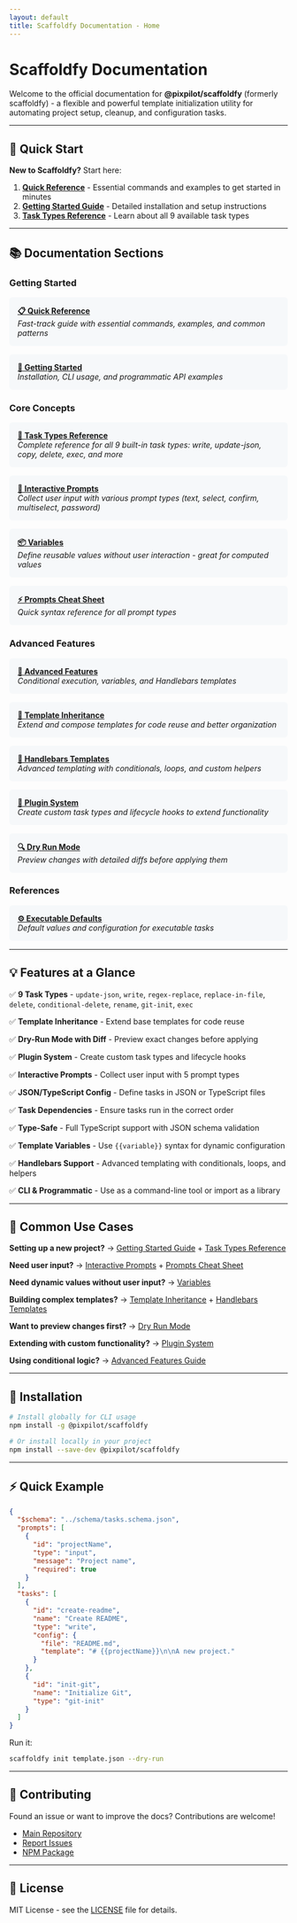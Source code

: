 ```yaml
---
layout: default
title: Scaffoldfy Documentation - Home
---
```


# Scaffoldfy Documentation

Welcome to the official documentation for **@pixpilot/scaffoldfy** (formerly scaffoldfy) - a flexible and powerful template initialization utility for automating project setup, cleanup, and configuration tasks.

---

## 🚀 Quick Start

**New to Scaffoldfy?** Start here:

1. **[Quick Reference](QUICK_REFERENCE.html)** - Essential commands and examples to get started in minutes
2. **[Getting Started Guide](GETTING_STARTED.html)** - Detailed installation and setup instructions
3. **[Task Types Reference](TASK_TYPES.html)** - Learn about all 9 available task types

---

## 📚 Documentation Sections

### Getting Started

<div style="padding: 15px; background: #f6f8fa; border-radius: 6px; margin: 15px 0;">
  <strong><a href="QUICK_REFERENCE.html">📋 Quick Reference</a></strong><br>
  <em>Fast-track guide with essential commands, examples, and common patterns</em>
</div>

<div style="padding: 15px; background: #f6f8fa; border-radius: 6px; margin: 15px 0;">
  <strong><a href="GETTING_STARTED.html">🎯 Getting Started</a></strong><br>
  <em>Installation, CLI usage, and programmatic API examples</em>
</div>

### Core Concepts

<div style="padding: 15px; background: #f6f8fa; border-radius: 6px; margin: 15px 0;">
  <strong><a href="TASK_TYPES.html">🔧 Task Types Reference</a></strong><br>
  <em>Complete reference for all 9 built-in task types: write, update-json, copy, delete, exec, and more</em>
</div>

<div style="padding: 15px; background: #f6f8fa; border-radius: 6px; margin: 15px 0;">
  <strong><a href="PROMPTS.html">💬 Interactive Prompts</a></strong><br>
  <em>Collect user input with various prompt types (text, select, confirm, multiselect, password)</em>
</div>

<div style="padding: 15px; background: #f6f8fa; border-radius: 6px; margin: 15px 0;">
  <strong><a href="VARIABLES.html">📦 Variables</a></strong><br>
  <em>Define reusable values without user interaction - great for computed values</em>
</div>

<div style="padding: 15px; background: #f6f8fa; border-radius: 6px; margin: 15px 0;">
  <strong><a href="PROMPTS_QUICK_REFERENCE.html">⚡ Prompts Cheat Sheet</a></strong><br>
  <em>Quick syntax reference for all prompt types</em>
</div>

### Advanced Features

<div style="padding: 15px; background: #f6f8fa; border-radius: 6px; margin: 15px 0;">
  <strong><a href="FEATURES.html">🎨 Advanced Features</a></strong><br>
  <em>Conditional execution, variables, and Handlebars templates</em>
</div>

<div style="padding: 15px; background: #f6f8fa; border-radius: 6px; margin: 15px 0;">
  <strong><a href="TEMPLATE_INHERITANCE.html">🧬 Template Inheritance</a></strong><br>
  <em>Extend and compose templates for code reuse and better organization</em>
</div>

<div style="padding: 15px; background: #f6f8fa; border-radius: 6px; margin: 15px 0;">
  <strong><a href="HANDLEBARS_TEMPLATES.html">🎯 Handlebars Templates</a></strong><br>
  <em>Advanced templating with conditionals, loops, and custom helpers</em>
</div>

<div style="padding: 15px; background: #f6f8fa; border-radius: 6px; margin: 15px 0;">
  <strong><a href="PLUGINS.html">🔌 Plugin System</a></strong><br>
  <em>Create custom task types and lifecycle hooks to extend functionality</em>
</div>

<div style="padding: 15px; background: #f6f8fa; border-radius: 6px; margin: 15px 0;">
  <strong><a href="DRY_RUN.html">🔍 Dry Run Mode</a></strong><br>
  <em>Preview changes with detailed diffs before applying them</em>
</div>

### References

<div style="padding: 15px; background: #f6f8fa; border-radius: 6px; margin: 15px 0;">
  <strong><a href="EXECUTABLE_DEFAULTS_REFERENCE.html">⚙️ Executable Defaults</a></strong><br>
  <em>Default values and configuration for executable tasks</em>
</div>

---

## 💡 Features at a Glance

✅ **9 Task Types** - `update-json`, `write`, `regex-replace`, `replace-in-file`, `delete`, `conditional-delete`, `rename`, `git-init`, `exec`

✅ **Template Inheritance** - Extend base templates for code reuse

✅ **Dry-Run Mode with Diff** - Preview exact changes before applying

✅ **Plugin System** - Create custom task types and lifecycle hooks

✅ **Interactive Prompts** - Collect user input with 5 prompt types

✅ **JSON/TypeScript Config** - Define tasks in JSON or TypeScript files

✅ **Task Dependencies** - Ensure tasks run in the correct order

✅ **Type-Safe** - Full TypeScript support with JSON schema validation

✅ **Template Variables** - Use `{{variable}}` syntax for dynamic configuration

✅ **Handlebars Support** - Advanced templating with conditionals, loops, and helpers

✅ **CLI & Programmatic** - Use as a command-line tool or import as a library

---

## 🎯 Common Use Cases

**Setting up a new project?**
→ [Getting Started Guide](GETTING_STARTED.html) + [Task Types Reference](TASK_TYPES.html)

**Need user input?**
→ [Interactive Prompts](PROMPTS.html) + [Prompts Cheat Sheet](PROMPTS_QUICK_REFERENCE.html)

**Need dynamic values without user input?**
→ [Variables](VARIABLES.html)

**Building complex templates?**
→ [Template Inheritance](TEMPLATE_INHERITANCE.html) + [Handlebars Templates](HANDLEBARS_TEMPLATES.html)

**Want to preview changes first?**
→ [Dry Run Mode](DRY_RUN.html)

**Extending with custom functionality?**
→ [Plugin System](PLUGINS.html)

**Using conditional logic?**
→ [Advanced Features Guide](FEATURES.html)

---

## 🚀 Installation

```bash
# Install globally for CLI usage
npm install -g @pixpilot/scaffoldfy

# Or install locally in your project
npm install --save-dev @pixpilot/scaffoldfy
```

---

## ⚡ Quick Example

```json
{
  "$schema": "../schema/tasks.schema.json",
  "prompts": [
    {
      "id": "projectName",
      "type": "input",
      "message": "Project name",
      "required": true
    }
  ],
  "tasks": [
    {
      "id": "create-readme",
      "name": "Create README",
      "type": "write",
      "config": {
        "file": "README.md",
        "template": "# {{projectName}}\n\nA new project."
      }
    },
    {
      "id": "init-git",
      "name": "Initialize Git",
      "type": "git-init"
    }
  ]
}
```

Run it:

```bash
scaffoldfy init template.json --dry-run
```

---

## 🤝 Contributing

Found an issue or want to improve the docs? Contributions are welcome!

- [Main Repository](https://github.com/pixpilot/scaffoldfy)
- [Report Issues](https://github.com/pixpilot/scaffoldfy/issues)
- [NPM Package](https://www.npmjs.com/package/@pixpilot/scaffoldfy)

---

## 📄 License

MIT License - see the [LICENSE](https://github.com/pixpilot/scaffoldfy/blob/main/LICENSE) file for details.

